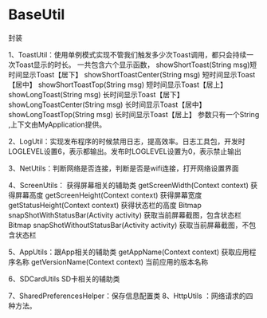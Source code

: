 # BaseUtil
封装

1、ToastUtil：使用单例模式实现不管我们触发多少次Toast调用，都只会持续一次Toast显示的时长。
	一共包含六个显示函数，
		showShortToast(String msg)短时间显示Toast【居下】
		showShortToastCenter(String msg) 短时间显示Toast【居中】
		showShortToastTop(String msg) 短时间显示Toast【居上】
		showLongToast(String msg) 长时间显示Toast【居下】
		showLongToastCenter(String msg)   长时间显示Toast【居中】
		showLongToastTop(String msg) 长时间显示Toast【居上】
	参数只有一个String ,上下文由MyApplication提供。


2、LogUtil：实现发布程序的时候禁用日志，提高效率。日志工具包，开发时LOGLEVEL设置6，表示都输出。发布时LOGLEVEL设置为0，表示禁止输出

3、NetUtils：判断网络是否连接，判断是否是wifi连接，打开网络设置界面

4、ScreenUtils： 获得屏幕相关的辅助类
	getScreenWidth(Context context)	获得屏幕高度
	getScreenHeight(Context context) 获得屏幕宽度
	getStatusHeight(Context context) 获得状态栏的高度
	Bitmap  snapShotWithStatusBar(Activity activity) 获取当前屏幕截图，包含状态栏
	Bitmap snapShotWithoutStatusBar(Activity activity) 获取当前屏幕截图，不包含状态栏

5、AppUtils：跟App相关的辅助类
	getAppName(Context context) 获取应用程序名称
	getVersionName(Context context) 当前应用的版本名称

6、SDCardUtils SD卡相关的辅助类

7、SharedPreferencesHelper：保存信息配置类
8、HttpUtils ：网络请求的四种方法。
